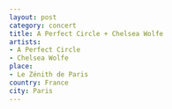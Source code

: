 ```yaml
---
layout: post
category: concert
title: A Perfect Circle + Chelsea Wolfe
artists: 
- A Perfect Circle
- Chelsea Wolfe
place: 
- Le Zénith de Paris
country: France
city: Paris
---
```


